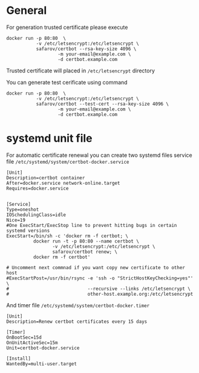 # General

For generation trusted certificate please execute
```
docker run -p 80:80  \
           -v /etc/letsencrypt:/etc/letsencrypt \
           safarov/certbot --rsa-key-size 4096 \
                   -m your-email@example.com \
                   -d certbot.example.com
```

Trusted certificate will placed in `/etc/letsencrypt` directory

You can generate test cerificate using command

```
docker run -p 80:80  \
           -v /etc/letsencrypt:/etc/letsencrypt \
           safarov/certbot --test-cert --rsa-key-size 4096 \
                   -m your-email@example.com \
                   -d certbot.example.com
```

# systemd unit file

For automatic certificate renewal you can create two systemd files
service file `/etc/systemd/system/certbot-docker.service`

```
[Unit]
Description=certbot container
After=docker.service network-online.target
Requires=docker.service


[Service]
Type=oneshot
IOSchedulingClass=idle
Nice=19
#One ExecStart/ExecStop line to prevent hitting bugs in certain systemd versions
ExecStart=/bin/sh -c 'docker rm -f certbot; \
          docker run -t -p 80:80 --name certbot \
                 -v /etc/letsencrypt:/etc/letsencrypt \
                 safarov/certbot renew; \
          docker rm -f certbot'

# Uncomment next commnad if you want copy new certificate to other host
#ExecStartPost=/usr/bin/rsync -e 'ssh -o "StrictHostKeyChecking=yes"' \
#                             --recursive --links /etc/letsencrypt \
#                             other-host.example.org:/etc/letsencrypt
```

And timer file `/etc/systemd/system/certbot-docker.timer`

```
[Unit]
Description=Renew certbot certificates every 15 days

[Timer]
OnBootSec=15d
OnUnitActiveSec=15m
Unit=certbot-docker.service

[Install]
WantedBy=multi-user.target
```
